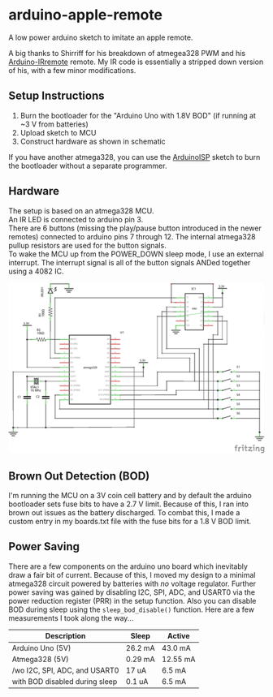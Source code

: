 arduino-apple-remote
========================

A low power arduino sketch to imitate an apple remote.

A big thanks to Shirriff for his breakdown of atmegea328 PWM
and his [Arduino-IRremote](https://github.com/shirriff/Arduino-IRremote) remote.
My IR code is essentially a stripped down version of his, with a few minor modifications.


## Setup Instructions

1. Burn the bootloader for the "Arduino Uno with 1.8V BOD" (if running at ~3 V from batteries)
2. Upload sketch to MCU
3. Construct hardware as shown in schematic

If you have another atmega328, you can use the [ArduinoISP](http://arduino.cc/en/Tutorial/ArduinoISP)
sketch to burn the bootloader without a separate programmer.


## Hardware

The setup is based on an atmega328 MCU.  
An IR LED is connected to arduino pin 3.  
There are 6 buttons (missing the play/pause button introduced in the newer remotes) connected
to arduino pins 7 through 12.
The internal atmega328 pullup resistors are used for the button signals.  
To wake the MCU up from the POWER_DOWN sleep mode, I use an external interrupt.
The interrupt signal is all of the button signals ANDed together using a 4082 IC.

![Schematic Diagram](doc/schematic.png)


## Brown Out Detection (BOD)

I'm running the MCU on a 3V coin cell battery and by default the arduino bootloader sets fuse
bits to have a 2.7 V limit. Because of this, I ran into brown out issues as the battery discharged.
To combat this, I made a custom entry in my boards.txt file with the fuse bits for a 1.8 V BOD limit.


## Power Saving

There are a few components on the arduino uno board which inevitably draw a fair bit of current.
Because of this, I moved my design to a minimal atmega328 circuit powered by batteries with _no_
voltage regulator. Further power saving was gained by disabling I2C, SPI, ADC, and USART0 via the 
power reduction register (PRR) in the setup function. Also you can disable BOD during sleep using the
`sleep_bod_disable()` function. Here are a few measurements I took along the way...

Description | Sleep | Active
-----------|---------|--------
Arduino Uno (5V) | 26.2 mA | 43.0 mA
Atmega328 (5V) | 0.29 mA | 12.55 mA
/wo I2C, SPI, ADC, and USART0 | 17 uA | 6.5 mA
with BOD disabled during sleep | 0.1 uA | 6.5 mA
